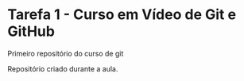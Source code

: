 # Tarefa 1 - Curso em Vídeo de Git e GitHub
 Primeiro repositório do curso de git

 Repositório criado durante a aula.
 